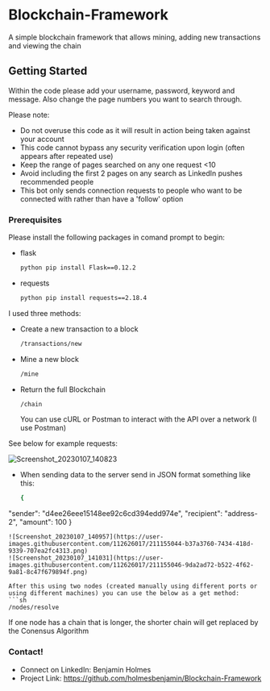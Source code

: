 # Blockchain-Framework
A simple blockchain framework that allows mining, adding new transactions and viewing the chain

## Getting Started

Within the code please add your username, password, keyword and message. Also change the page numbers you want to search through.

Please note:
- Do not overuse this code as it will result in action being taken against your account
- This code cannot bypass any security verification upon login (often appears after repeated use)
- Keep the range of pages searched on any one request <10 
- Avoid including the first 2 pages on any search as LinkedIn pushes recommended people 
- This bot only sends connection requests to people who want to be connected with rather than have a 'follow' option


### Prerequisites

Please install the following packages in comand prompt to begin:
* flask
  ```sh
  python pip install Flask==0.12.2
  ```
* requests
  ```sh
  python pip install requests==2.18.4 
  ```
I used three methods:
* Create a new transaction to a block
  ```sh
  /transactions/new
  ```
* Mine a new block
  ```sh
  /mine 
  ```
* Return the full Blockchain
  ```sh
  /chain
  ```
  You can use cURL or Postman to interact with the API over a network (I use Postman)
  
See below for example requests:

![Screenshot_20230107_140823](https://user-images.githubusercontent.com/112626017/211155041-66599607-a62c-449a-8a38-1c0c82807914.png)

* When sending data to the server send in JSON format something like this:
  ```sh
  {
 "sender": "d4ee26eee15148ee92c6cd394edd974e",
 "recipient": "address-2",
 "amount": 100
  }
  ```
![Screenshot_20230107_140957](https://user-images.githubusercontent.com/112626017/211155044-b37a3760-7434-418d-9339-707ea2fc4313.png)
![Screenshot_20230107_141031](https://user-images.githubusercontent.com/112626017/211155046-9da2ad72-b522-4f62-9a81-8c47f679894f.png)

After this using two nodes (created manually using different ports or using different machines) you can use the below as a get method:
```sh
  /nodes/resolve
  ```
If one node has a chain that is longer, the shorter chain will get replaced by the Conensus Algorithm

### Contact!

- Connect on LinkedIn: Benjamin Holmes
- Project Link: https://github.com/holmesbenjamin/Blockchain-Framework
